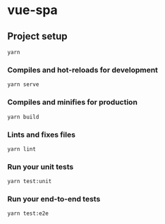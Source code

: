 # vue-spa

## Project setup

```
yarn
```

### Compiles and hot-reloads for development

```
yarn serve
```

### Compiles and minifies for production

```
yarn build
```

### Lints and fixes files

```
yarn lint
```

### Run your unit tests

```
yarn test:unit
```

### Run your end-to-end tests

```
yarn test:e2e
```
